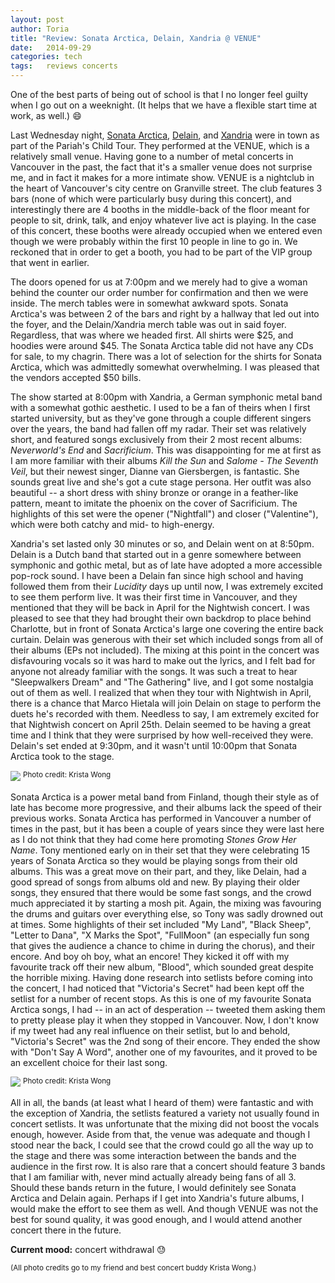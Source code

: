 ```yaml
---
layout: post
author: Toria
title: "Review: Sonata Arctica, Delain, Xandria @ VENUE"
date:   2014-09-29
categories: tech
tags:	reviews concerts
---
```


One of the best parts of being out of school is that I no longer feel guilty when I go out on a weeknight. (It helps that we have a flexible start time at work, as well.) :smile: 

Last Wednesday night, [Sonata Arctica][sonataweb], [Delain][delainweb], and [Xandria][xandriaweb] were in town as part of the Pariah's Child Tour. They performed at the VENUE, which is a relatively small venue. Having gone to a number of metal concerts in Vancouver in the past, the fact that it's a smaller venue does not surprise me, and in fact it makes for a more intimate show. VENUE is a nightclub in the heart of Vancouver's city centre on Granville street. The club features 3 bars (none of which were particularly busy during this concert), and interestingly there are 4 booths in the middle-back of the floor meant for people to sit, drink, talk, and enjoy whatever live act is playing. In the case of this concert, these booths were already occupied when we entered even though we were probably within the first 10 people in line to go in. We reckoned that in order to get a booth, you had to be part of the VIP group that went in earlier.

The doors opened for us at 7:00pm and we merely had to give a woman behind the counter our order number for confirmation and then we were inside. The merch tables were in somewhat awkward spots. Sonata Arctica's was between 2 of the bars and right by a hallway that led out into the foyer, and the Delain/Xandria merch table was out in said foyer. Regardless, that was where we headed first. All shirts were $25, and hoodies were around $45. The Sonata Arctica table did not have any CDs for sale, to my chagrin. There was a lot of selection for the shirts for Sonata Arctica, which was admittedly somewhat overwhelming. I was pleased that the vendors accepted $50 bills.

The show started at 8:00pm with Xandria, a German symphonic metal band with a somewhat gothic aesthetic. I used to be a fan of theirs when I first started university, but as they've gone through a couple different singers over the years, the band had fallen off my radar. Their set was relatively short, and featured songs exclusively from their 2 most recent albums: *Neverworld's End* and *Sacrificium*. This was disappointing for me at first as I am more familiar with their albums *Kill the Sun* and *Salome - The Seventh Veil*, but their newest singer, Dianne van Giersbergen, is fantastic. She sounds great live and she's got a cute stage persona. Her outfit was also beautiful -- a short dress with shiny bronze or orange in a feather-like pattern, meant to imitate the phoenix on the cover of Sacrificium. The highlights of this set were the opener ("Nightfall") and closer ("Valentine"), which were both catchy and mid- to high-energy.

Xandria's set lasted only 30 minutes or so, and Delain went on at 8:50pm. Delain is a Dutch band that started out in a genre somewhere between symphonic and gothic metal, but as of late have adopted a more accessible pop-rock sound. I have been a Delain fan since high school and having followed them from their *Lucidity* days up until now, I was extremely excited to see them perform live. It was their first time in Vancouver, and they mentioned that they will be back in April for the Nightwish concert. I was pleased to see that they had brought their own backdrop to place behind Charlotte, but in front of Sonata Arctica's large one covering the entire back curtain. Delain was generous with their set which included songs from all of their albums (EPs not included). The mixing at this point in the concert was disfavouring vocals so it was hard to make out the lyrics, and I felt bad for anyone not already familiar with the songs. It was such a treat to hear "Sleepwalkers Dream" and "The Gathering" live, and I got some nostalgia out of them as well. I realized that when they tour with Nightwish in April, there is a chance that Marco Hietala will join Delain on stage to perform the duets he's recorded with them. Needless to say, I am extremely excited for that Nightwish concert on April 25th. Delain seemed to be having a great time and I think that they were surprised by how well-received they were. Delain's set ended at 9:30pm, and it wasn't until 10:00pm that Sonata Arctica took to the stage.

[<img class="content-img" src="https://s3-us-west-2.amazonaws.com/img.toriatalks/delain-2.jpg">](https://s3-us-west-2.amazonaws.com/img.toriatalks/delain-2.jpg)
<sup>Photo credit: Krista Wong</sup>

Sonata Arctica is a power metal band from Finland, though their style as of late has become more progressive, and their albums lack the speed of their previous works. Sonata Arctica has performed in Vancouver a number of times in the past, but it has been a couple of years since they were last here as I do not think that they had come here promoting *Stones Grow Her Name*. Tony mentioned early on in their set that they were celebrating 15 years of Sonata Arctica so they would be playing songs from their old albums. This was a great move on their part, and they, like Delain, had a good spread of songs from albums old and new. By playing their older songs, they ensured that there would be some fast songs, and the crowd much appreciated it by starting a mosh pit. Again, the mixing was favouring the drums and guitars over everything else, so Tony was sadly drowned out at times. Some highlights of their set included "My Land", "Black Sheep", "Letter to Dana", "X Marks the Spot", "FullMoon" (an especially fun song that gives the audience a chance to chime in during the chorus), and their encore. And boy oh boy, what an encore! They kicked it off with my favourite track off their new album, "Blood", which sounded great despite the horrible mixing. Having done research into setlists before coming into the concert, I had noticed that "Victoria's Secret" had been kept off the setlist for a number of recent stops. As this is one of my favourite Sonata Arctica songs, I had -- in an act of desperation -- tweeted them asking them to pretty please play it when they stopped in Vancouver. Now, I don't know if my tweet had any real influence on their setlist, but lo and behold, "Victoria's Secret" was the 2nd song of their encore. They ended the show with "Don't Say A Word", another one of my favourites, and it proved to be an excellent choice for their last song.

[<img class="content-img" src="https://s3-us-west-2.amazonaws.com/img.toriatalks/sa-1.jpg">](https://s3-us-west-2.amazonaws.com/img.toriatalks/sa-1.jpg)
<sup>Photo credit: Krista Wong</sup>

All in all, the bands (at least what I heard of them) were fantastic and with the exception of Xandria, the setlists featured a variety not usually found in concert setlists. It was unfortunate that the mixing did not boost the vocals enough, however. Aside from that, the venue was adequate and though I stood near the back, I could see that the crowd could go all the way up to the stage and there was some interaction between the bands and the audience in the first row. It is also rare that a concert should feature 3 bands that I am familiar with, never mind actually already being fans of all 3. Should these bands return in the future, I would definitely see Sonata Arctica and Delain again. Perhaps if I get into Xandria's future albums, I would make the effort to see them as well. And though VENUE was not the best for sound quality, it was good enough, and I would attend another concert there in the future.

**Current mood:** concert withdrawal :sweat:

<sub>(All photo credits go to my friend and best concert buddy Krista Wong.)</sub>

[sonataweb]: http://sonataarctica.info/
[delainweb]: http://www.delain.nl/
[xandriaweb]: http://xandria.de/
